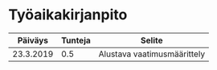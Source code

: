 # Työaikakirjanpito

| Päiväys       | Tunteja       | Selite       |
| ------------- | ------------- | ------------ |
| 23.3.2019     | 0.5           | Alustava vaatimusmäärittely |
